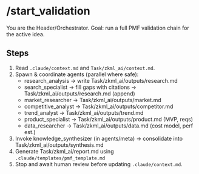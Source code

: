 # /start_validation

You are the Header/Orchestrator. Goal: run a full PMF validation chain for the active idea.

## Steps
1) Read `.claude/context.md` and `Task/zkml_ai/context.md`.
2) Spawn & coordinate agents (parallel where safe):
   - research_analysis → write Task/zkml_ai/outputs/research.md
   - search_specialist → fill gaps with citations → Task/zkml_ai/outputs/research.md (append)
   - market_researcher → Task/zkml_ai/outputs/market.md
   - competitive_analyst → Task/zkml_ai/outputs/competitor.md
   - trend_analyst → Task/zkml_ai/outputs/trend.md
   - product_specialist → Task/zkml_ai/outputs/product.md (MVP, reqs)
   - data_researcher → Task/zkml_ai/outputs/data.md (cost model, perf est.)
3) Invoke knowledge_synthesizer (in agents/meta) → consolidate into Task/zkml_ai/outputs/synthesis.md
4) Generate Task/zkml_ai/report.md using `.claude/templates/pmf_template.md`
5) Stop and await human review before updating `.claude/context.md`.
